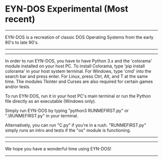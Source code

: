 # EYN-DOS Experimental (Most recent)

---

EYN-DOS is a recreation of classic DOS Operating Systems from the early 80's to late 90's.

---
---

In order to run EYN-DOS, you have to have Python 3.x and the 'colorama' module installed on your host PC.
To install Colorama, type 'pip install colorama' in your host system terminal. For Windows, type 'cmd' into the search bar and press enter.
For Linux, press Ctrl, Alt, and T at the same time.
The modules Tkinter and Curses are also required for certain games and/or tests.

To run EYN-DOS, run it in your host PC's main terminal or run the Python file directly as an executable (Windows only).

Simply run EYN-DOS by typing "python3 RUNMEFIRST.py" or ".\RUNMEFIRST.py" in your terminal.

Alternatively, you can run "C.py" if you're in a rush.
"RUNMEFIRST.py" simply runs an intro and tests if the "os" module is functioning.

---
---

We hope you have a wonderful time using EYN-DOS!

---
